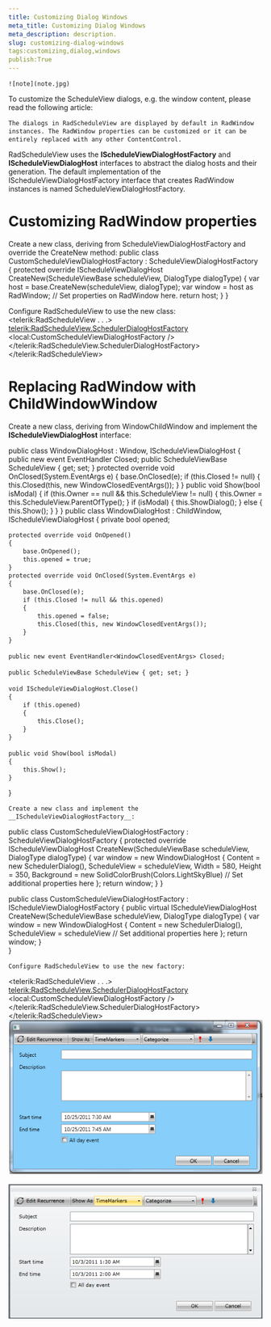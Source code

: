 ```yaml
---
title: Customizing Dialog Windows
meta_title: Customizing Dialog Windows
meta_description: description.
slug: customizing-dialog-windows
tags:customizing,dialog,windows
publish:True
---
```


    ![note](note.jpg)
    	

To customize the ScheduleView dialogs, e.g. the window content, please read the following article:
  		[](85B3264C-F847-4860-95E8-45BD51423977)


	The dialogs in RadScheduleView are displayed by default in RadWindow instances. The RadWindow properties can be customized or it can be entirely replaced with any other ContentControl.
RadScheduleView uses the __IScheduleViewDialogHostFactory__ and __IScheduleViewDialogHost__ interfaces to abstract the dialog hosts and their generation. The default implementation of the IScheduleViewDialogHostFactory interface that creates RadWindow instances is named ScheduleViewDialogHostFactory.


# Customizing RadWindow properties

Create a new class, deriving from ScheduleViewDialogHostFactory and override the CreateNew method:
public class CustomScheduleViewDialogHostFactory : ScheduleViewDialogHostFactory
{
    protected override IScheduleViewDialogHost CreateNew(ScheduleViewBase scheduleView, DialogType dialogType)
    {
        var host = base.CreateNew(scheduleView, dialogType);
        var window = host as RadWindow;
        // Set properties on RadWindow here.
        return host;
    }
}

Configure RadScheduleView to use the new class:
<telerik:RadScheduleView . . .>
	<telerik:RadScheduleView.SchedulerDialogHostFactory>
		<local:CustomScheduleViewDialogHostFactory />
	</telerik:RadScheduleView.SchedulerDialogHostFactory>
</telerik:RadScheduleView>

# Replacing RadWindow with ChildWindowWindow

Create a new class, deriving from WindowChildWindow and implement the __IScheduleViewDialogHost__ interface:
    
public class WindowDialogHost : Window, IScheduleViewDialogHost
{
	public new event EventHandler<WindowClosedEventArgs> Closed;
	public ScheduleViewBase ScheduleView
	{
		get;
		set;
	}
	protected override void OnClosed(System.EventArgs e)
	{
		base.OnClosed(e);
		if (this.Closed != null)
		{
			this.Closed(this, new WindowClosedEventArgs());
		}
	}
	public void Show(bool isModal)
	{
		if (this.Owner == null && this.ScheduleView != null)
		{
			this.Owner = this.ScheduleView.ParentOfType<Window>();
		}
		if (isModal)
		{
			this.ShowDialog();
		}
		else
		{
			this.Show();
		}
	}
}
public class WindowDialogHost : ChildWindow, IScheduleViewDialogHost
{
	private bool opened;
		
	protected override void OnOpened()
	{
		base.OnOpened();
		this.opened = true;
	}
	protected override void OnClosed(System.EventArgs e)
	{
		base.OnClosed(e);
		if (this.Closed != null && this.opened)
		{
			this.opened = false;
			this.Closed(this, new WindowClosedEventArgs());
		}
	}

	public new event EventHandler<WindowClosedEventArgs> Closed;

	public ScheduleViewBase ScheduleView { get; set; }

	void IScheduleViewDialogHost.Close()
	{
		if (this.opened)
		{
			this.Close();
		}
	}

	public void Show(bool isModal)
	{
		this.Show();
	}
}


    Create a new class and implement the __IScheduleViewDialogHostFactory__:
    
public class CustomScheduleViewDialogHostFactory : ScheduleViewDialogHostFactory
{
    protected override IScheduleViewDialogHost CreateNew(ScheduleViewBase scheduleView, DialogType dialogType)
    {
        var window = new WindowDialogHost
        {
            Content = new SchedulerDialog(),
            ScheduleView = scheduleView, 
            Width = 580,
            Height = 350,
            Background = new SolidColorBrush(Colors.LightSkyBlue)
            // Set additional properties here
        };
        return window;
    }
}

public class CustomScheduleViewDialogHostFactory : IScheduleViewDialogHostFactory
{
    public virtual IScheduleViewDialogHost CreateNew(ScheduleViewBase scheduleView, DialogType dialogType)
    {
        var window = new WindowDialogHost
        {
            Content = new SchedulerDialog(),
            ScheduleView = scheduleView
            // Set additional properties here
        };
        return window;
     }    
}


    Configure RadScheduleView to use the new factory:
    
<telerik:RadScheduleView . . .>
	<telerik:RadScheduleView.SchedulerDialogHostFactory>
		<local:CustomScheduleViewDialogHostFactory />
	</telerik:RadScheduleView.SchedulerDialogHostFactory>
</telerik:RadScheduleView>         
      		![radscheduleview customizingdialogs wpf](../Media/radscheduleview_customizingdialogs_wpf.png)         
      		![radscheduleview customizingdialogs](../Media/radscheduleview_customizingdialogs.png)
